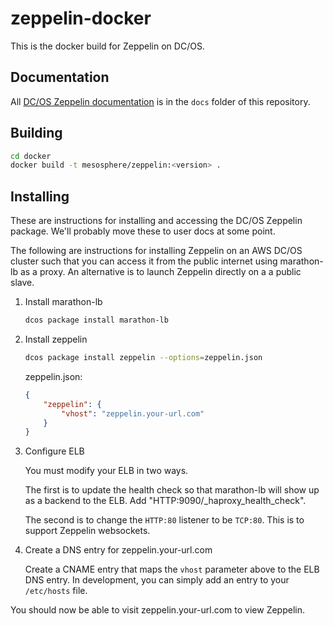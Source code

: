 # zeppelin-docker

This is the docker build for Zeppelin on DC/OS.

## Documentation

All [DC/OS Zeppelin documentation](docs/table-of-contents.md) is in the `docs` folder of this repository.

## Building

```sh
cd docker
docker build -t mesosphere/zeppelin:<version> .
```

## Installing

These are instructions for installing and accessing the DC/OS Zeppelin
package.  We'll probably move these to user docs at some point.

The following are instructions for installing Zeppelin on an AWS DC/OS
cluster such that you can access it from the public internet using
marathon-lb as a proxy.  An alternative is to launch Zeppelin directly
on a a public slave.

1. Install marathon-lb

   ```sh
   dcos package install marathon-lb
   ```

2. Install zeppelin

   ```sh
   dcos package install zeppelin --options=zeppelin.json
   ```

   zeppelin.json:
   ```json
   {
       "zeppelin": {
           "vhost": "zeppelin.your-url.com"
       }
   }
   ```

3. Configure ELB

   You must modify your ELB in two ways.

   The first is to update the health check so that marathon-lb will show
   up as a backend to the ELB.  Add "HTTP:9090/_haproxy_health_check".

   The second is to change the `HTTP:80` listener to be `TCP:80`.  This is to
   support Zeppelin websockets.

4.  Create a DNS entry for zeppelin.your-url.com

    Create a CNAME entry that maps the `vhost` parameter above to the ELB
    DNS entry.  In development, you can simply add an entry to your
    `/etc/hosts` file.

You should now be able to visit zeppelin.your-url.com to view Zeppelin.
